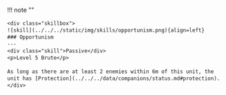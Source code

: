 !!! note ""

    <div class="skillbox">
    ![skill](../../../static/img/skills/opportunism.png){align=left}
    ### Opportunism
    ---
    <div class="skill">Passive</div>
    <p>Level 5 Brute</p>

    As long as there are at least 2 enemies within 6m of this unit, the unit has [Protection](../../../data/companions/status.md#protection).
    </div>
